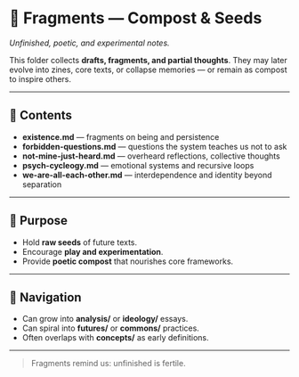 # 📝 Fragments — Compost & Seeds

*Unfinished, poetic, and experimental notes.*

This folder collects **drafts, fragments, and partial thoughts**. They may later evolve into zines, core texts, or collapse memories — or remain as compost to inspire others.

---

## 📑 Contents

* **existence.md** — fragments on being and persistence
* **forbidden-questions.md** — questions the system teaches us not to ask
* **not-mine-just-heard.md** — overheard reflections, collective thoughts
* **psych-cycleogy.md** — emotional systems and recursive loops
* **we-are-all-each-other.md** — interdependence and identity beyond separation

---

## 🌱 Purpose

* Hold **raw seeds** of future texts.
* Encourage **play and experimentation**.
* Provide **poetic compost** that nourishes core frameworks.

---

## 🔗 Navigation

* Can grow into **analysis/** or **ideology/** essays.
* Can spiral into **futures/** or **commons/** practices.
* Often overlaps with **concepts/** as early definitions.

---

> Fragments remind us: unfinished is fertile.
